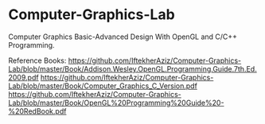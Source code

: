 # Computer-Graphics-Lab
Computer Graphics Basic-Advanced Design With OpenGL and C/C++ Programming.

Reference Books:
https://github.com/IftekherAziz/Computer-Graphics-Lab/blob/master/Book/Addison.Wesley.OpenGL.Programming.Guide.7th.Ed.2009.pdf
https://github.com/IftekherAziz/Computer-Graphics-Lab/blob/master/Book/Computer_Graphics_C_Version.pdf
https://github.com/IftekherAziz/Computer-Graphics-Lab/blob/master/Book/OpenGL%20Programming%20Guide%20-%20RedBook.pdf
